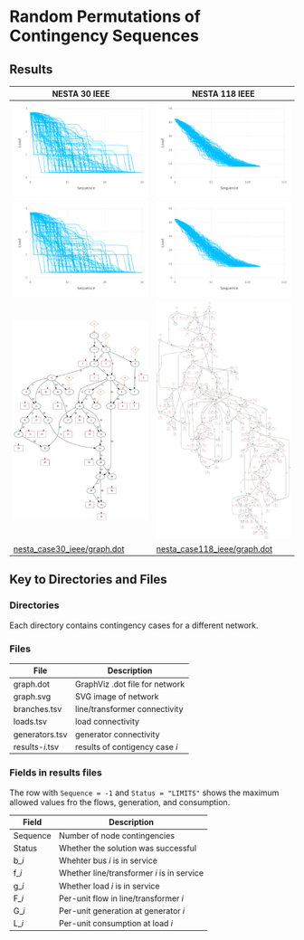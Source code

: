 # Random Permutations of Contingency Sequences


## Results

| NESTA 30 IEEE                                                   | NESTA 118 IEEE                                                    |
|-----------------------------------------------------------------|-------------------------------------------------------------------|
| ![nesta_case30_ieee/summary.png](nesta_case30_ieee/summary.png) | ![nesta_case118_ieee/summary.png](nesta_case118_ieee/summary.png) |
| ![nesta_case30_ieee/summary.png](nesta_case30_ieee/summary.png) | ![nesta_case118_ieee/summary.png](nesta_case118_ieee/summary.png) |
| ![nesta_case30_ieee/graph.svg](nesta_case30_ieee/graph.svg)     | ![nesta_case118_ieee/graph.svg](nesta_case118_ieee/graph.svg) |
|  [nesta_case30_ieee/graph.dot](nesta_case30_ieee/graph.dot)     |  [nesta_case118_ieee/graph.dot](nesta_case118_ieee/graph.dot) |


## Key to Directories and Files


### Directories

Each directory contains contingency cases for a different network.


### Files

| File             | Description                    |
|------------------|--------------------------------|
| graph.dot        | GraphViz .dot file for network |
| graph.svg        | SVG image of network           |
| branches.tsv     | line/transformer connectivity  |
| loads.tsv        | load connectivity              |
| generators.tsv   | generator connectivity         |
| results-*i*.tsv  | results of contigency case *i* |


### Fields in results files

The row with `Sequence = -1` and `Status = "LIMITS"` shows the maximum allowed values fro the flows, generation, and consumption.

| Field    | Description                                |
|----------|--------------------------------------------|
| Sequence | Number of node contingencies               |
| Status   | Whether the solution was successful        |
| b\_*i*   | Whehter bus *i* is in service              |
| f\_*i*   | Whether line/transformer *i* is in service |
| g\_*i*   | Whether load *i* is in service             |
| F\_*i*   | Per-unit flow in line/transformer *i*      |
| G\_*i*   | Per-unit generation at generator *i*       |
| L\_*i*   | Per-unit consumption at load *i*           |

